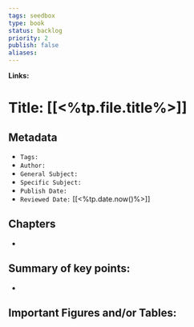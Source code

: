 ```yaml
---
tags: seedbox
type: book
status: backlog
priority: 2
publish: false
aliases:
---
```

**Links:** 

# Title: [[<%tp.file.title%>]]
## Metadata

- `Tags:` 
- `Author:` 
- `General Subject:` 
- `Specific Subject:` 
- `Publish Date:` 
- `Reviewed Date:` [[<%tp.date.now()%>]]


## Chapters

- 

## Summary of key points:
- 

## Important Figures and/or Tables:

